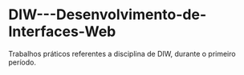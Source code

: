 # DIW---Desenvolvimento-de-Interfaces-Web
Trabalhos práticos referentes a disciplina de DIW, durante o primeiro período.
